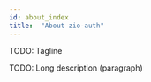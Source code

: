 ```yaml
---
id: about_index
title:  "About zio-auth"
---
```


TODO: Tagline

TODO: Long description (paragraph)
